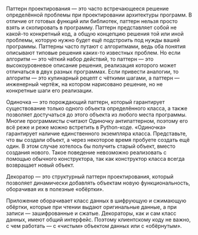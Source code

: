 Паттерн проектирования — это часто встречающееся решение определённой проблемы при проектировании архитектуры программ.
В отличие от готовых функций или библиотек, паттерн нельзя просто взять и скопировать в программу. Паттерн представляет собой не какой-то конкретный код, а общую концепцию решения той или иной проблемы, которую нужно будет ещё подстроить под нужды вашей программы.
Паттерны часто путают с алгоритмами, ведь оба понятия описывают типовые решения каких-то известных проблем. Но если алгоритм — это чёткий набор действий, то паттерн — это высокоуровневое описание решения, реализация которого может отличаться в двух разных программах.
Если привести аналогии, то алгоритм — это кулинарный рецепт с чёткими шагами, а паттерн — инженерный чертёж, на котором нарисовано решение, но не конкретные шаги его реализации.

Одиночка — это порождающий паттерн, который гарантирует существование только одного объекта определённого класса, а также позволяет достучаться до этого объекта из любого места программы.
Многие программисты считают Одиночку антипаттерном, поэтому его всё реже и реже можно встретить в Python-коде.
«Одиночка» гарантирует наличие единственного экземпляра класса. 
Представьте, что вы создали объект, а через некоторое время пробуете создать ещё один. В этом случае хотелось бы получить старый объект, вместо создания нового.
Такое поведение невозможно реализовать с помощью обычного конструктора, так как конструктор класса всегда возвращает новый объект.

Декоратор — это структурный паттерн проектирования, который позволяет динамически добавлять объектам новую функциональность, оборачивая их в полезные «обёртки».

Приложение оборачивает класс данных в шифрующую и сжимающую обёртки, которые при чтении выдают оригинальные данные, а при записи — зашифрованные и сжатые. Декораторы, как и сам класс данных, имеют общий интерфейс. Поэтому клиентскому коду не важно, с чем работать — c «чистым» объектом данных или с «обёрнутым».


